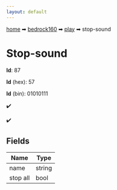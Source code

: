 ```yaml
---
layout: default
---
```


[home](/) ➡ [bedrock160](/protocol/bedrock160) ➡ [play](/protocol/bedrock160/play) ➡ stop-sound

# Stop-sound

**Id**: 87

**Id** (hex): 57

**Id** (bin): 01010111

✔️

✔️

## Fields

Name | Type
---|---
name | string
stop all | bool

